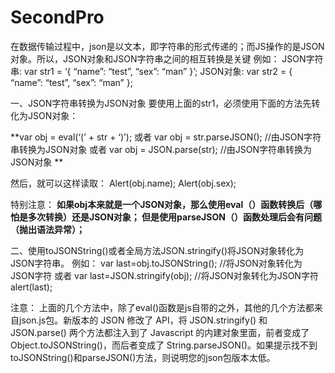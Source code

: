 # SecondPro
在数据传输过程中，json是以文本，即字符串的形式传递的；而JS操作的是JSON对象。所以，JSON对象和JSON字符串之间的相互转换是关键 
例如： 
JSON字符串: var str1 = ‘{ “name”: “test”, “sex”: “man” }’; 
JSON对象: var str2 = { “name”: “test”, “sex”: “man” };

一、JSON字符串转换为JSON对象 
要使用上面的str1，必须使用下面的方法先转化为JSON对象：

**var obj = eval(‘(’ + str + ‘)’); 
或者 
var obj = str.parseJSON(); //由JSON字符串转换为JSON对象 
或者 
var obj = JSON.parse(str); //由JSON字符串转换为JSON对象
**

然后，就可以这样读取： 
Alert(obj.name); 
Alert(obj.sex);

特别注意： 
**如果obj本来就是一个JSON对象，那么使用eval（）函数转换后（哪怕是多次转换）还是JSON对象； 
但是使用parseJSON（）函数处理后会有问题（抛出语法异常）；**

二、使用toJSONString()或者全局方法JSON.stringify()将JSON对象转化为JSON字符串。 
例如： 
var last=obj.toJSONString(); //将JSON对象转化为JSON字符 
或者 
var last=JSON.stringify(obj); //将JSON对象转化为JSON字符 
alert(last);

注意： 
上面的几个方法中，除了eval()函数是js自带的之外，其他的几个方法都来自json.js包。新版本的 JSON 修改了 API，将 JSON.stringify() 和 JSON.parse() 两个方法都注入到了 Javascript 的内建对象里面，前者变成了 Object.toJSONString()，而后者变成了 String.parseJSON()。如果提示找不到toJSONString()和parseJSON()方法，则说明您的json包版本太低。
